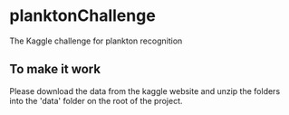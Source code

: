 planktonChallenge
=================

The Kaggle challenge for plankton recognition

To make it work
-----
Please download the data from the kaggle website and unzip the folders into the 'data' folder on the root of the project.
